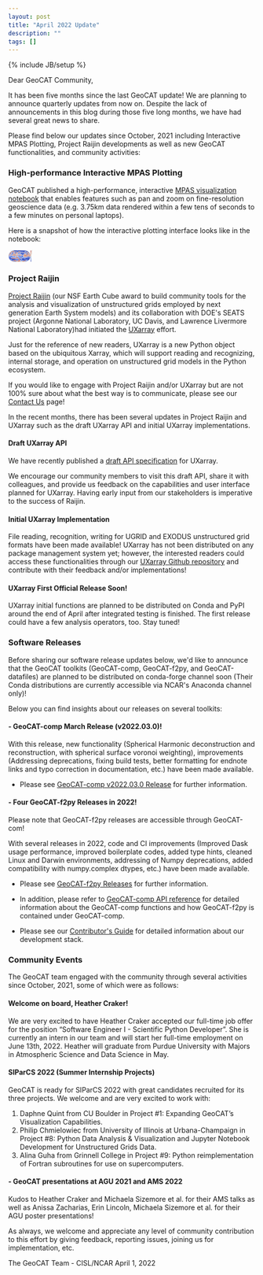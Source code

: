 ```yaml
---
layout: post
title: "April 2022 Update"
description: ""
tags: []
---
```

{% include JB/setup %}

Dear GeoCAT Community,

It has been five months since the last GeoCAT update! We are planning to 
announce quarterly updates from now on. Despite the lack of announcements 
in this blog during those five long months, we have had several great news 
to share. 

Please find below our updates since October, 2021 including Interactive 
MPAS Plotting, Project Raijin developments as well as new GeoCAT 
functionalities, and community activities:  


### High-performance Interactive MPAS Plotting

GeoCAT published a high-performance, interactive [MPAS visualization 
notebook](https://geocat-examples.readthedocs.io/en/latest/gallery-notebooks/Datashader/MPAS_Datashader_Trimesh.html) 
that enables features such as pan and zoom on fine-resolution geoscience data 
(e.g. 3.75km data rendered within a few tens of seconds to a few minutes on 
personal laptops). 

Here is a snapshot of how the interactive plotting interface looks like in 
the notebook:

[comment]: <> (![MPAS 3.75km Plot]&#40;../../images/blog/interactive-mpas.png&#41;)
<img align="center" width="10%" height="10%" src="../../images/blog/interactive-mpas.png">


### Project Raijin

[Project Raijin](https://raijin.ucar.edu/) (our NSF Earth Cube award to build 
community tools for the analysis and visualization of unstructured grids 
employed by next generation Earth System models) and its collaboration with 
DOE's SEATS project (Argonne National Laboratory, UC Davis, and Lawrence 
Livermore National Laboratory)had initiated the 
[UXarray](https://uxarray.readthedocs.io/en/latest/index.html) effort. 

Just for the reference of new readers, UXarray is a new Python object based on 
the ubiquitous Xarray, which will support reading and recognizing, internal 
storage, and operation on unstructured grid models in the Python ecosystem.

If you would like to engage with Project Raijin and/or UXarray but are not 
100% sure about what the best way is to communicate, please see our 
[Contact Us](https://raijin.ucar.edu/contact.html) page!

In the recent months, there has been several updates in Project Raijin and 
UXarray such as the draft UXarray API and initial UXarray implementations.

#### Draft UXarray API

We have recently published a [draft API 
specification](https://github.com/UXARRAY/uxarray/blob/main/docs/user_api/uxarray_api.md) 
for UXarray. 

We encourage our community members to visit this draft API, share it with 
colleagues, and provide us feedback on the capabilities and user interface 
planned for UXarray. Having early input from our stakeholders is imperative 
to the success of Raijin.

#### Initial UXarray Implementation

File reading, recognition, writing for UGRID and EXODUS unstructured grid formats 
have been made available! UXarray has not been distributed on any package 
management system yet; however, the interested readers could access these 
functionalities through our 
[UXarray Github repository](https://github.com/UXARRAY/uxarray) and contribute 
with their feedback and/or implementations!

#### UXarray First Official Release Soon!

UXarray initial functions are planned to be distributed on Conda and PyPI around 
the end of April after integrated testing is finished. The first release could 
have a few analysis operators, too. Stay tuned!


### Software Releases

Before sharing our software release updates below, we'd like to announce that 
the GeoCAT toolkits (GeoCAT-comp, GeoCAT-f2py, and GeoCAT-datafiles) are planned 
to be distributed on conda-forge channel soon (Their Conda distributions are 
currently accessible via NCAR's Anaconda channel only)!

Below you can find insights about our releases on several toolkits:

#### - GeoCAT-comp March Release (v2022.03.0)!
With this release, new functionality (Spherical Harmonic deconstruction 
and reconstruction, with spherical surface voronoi weighting), improvements 
(Addressing deprecations, fixing build tests, better formatting for endnote 
links and typo correction in documentation, etc.) have been made available.

- Please see
  [GeoCAT-comp v2022.03.0 Release](https://github.com/NCAR/geocat-comp/releases/tag/v2022.03.0)
  for further information.

#### - Four GeoCAT-f2py Releases in 2022!
Please note that GeoCAT-f2py releases are accessible through GeoCAT-com! 

With several releases in 2022, code and CI improvements (Improved Dask usage 
performance, improved boilerplate codes, added type hints, cleaned Linux and 
Darwin environments, addressing of Numpy deprecations, added compatibility 
with numpy.complex dtypes, etc.) have been made available.

- Please see
  [GeoCAT-f2py Releases](https://github.com/NCAR/geocat-f2py/releases)
  for further information.

- In addition, please refer to
  [GeoCAT-comp API reference](https://geocat-comp.readthedocs.io/en/latest/api.html)
  for detailed information about the GeoCAT-comp functions and how GeoCAT-f2py 
  is contained under GeoCAT-comp.

- Please see our 
[Contributor's Guide](https://geocat.ucar.edu/pages/contributing.html) 
for detailed information about our development stack. 


### Community Events

The GeoCAT team engaged with the community through 
several activities since October, 2021, some of which were as follows:

#### Welcome on board, Heather Craker!

We are very excited to have Heather Craker accepted our full-time job 
offer for the position “Software Engineer I - Scientific Python Developer”. 
She is currently an intern in our team and will start her full-time 
employment on June 13th, 2022. Heather will graduate from Purdue 
University with Majors in Atmospheric Science and Data Science in May. 

#### SIParCS 2022 (Summer Internship Projects)

GeoCAT is ready for SIParCS 2022 with great candidates recruited for its 
three projects. We welcome and are very excited to work with:

1. Daphne Quint from CU Boulder in Project #1: Expanding GeoCAT’s 
   Visualization Capabilities.
2. Philip Chmielowiec from University of Illinois at Urbana-Champaign 
   in Project #8: Python Data Analysis & Visualization and Jupyter
   Notebook Development for Unstructured Grids Data.
3. Alina Guha from Grinnell College in Project #9: Python 
   reimplementation of Fortran subroutines for use on supercomputers.

#### - GeoCAT presentations at AGU 2021 and AMS 2022 

Kudos to Heather Craker and Michaela Sizemore et al. for their AMS talks 
as well as Anissa Zacharias, Erin Lincoln, Michaela Sizemore et al. for 
their AGU poster presentations!

As always, we welcome and appreciate any level of community contribution to 
this effort by giving feedback, reporting issues, joining us for implementation,
etc.

The GeoCAT Team - CISL/NCAR
April 1, 2022 
